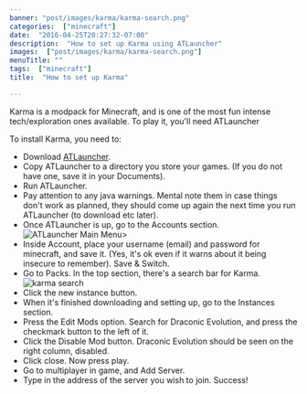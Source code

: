 ```yaml
---
banner: "post/images/karma/karma-search.png"
categories:  ["minecraft"]
date:  "2016-04-25T20:27:32-07:00"
description:  "How to set up Karma using ATLauncher"
images:  ["post/images/karma/karma-search.png"]
menuTitle: ""
tags:  ["minecraft"]
title:  "How to set up Karma"

---
```


Karma is a modpack for Minecraft, and is one of the most fun intense tech/exploration ones available. To play it, you'll need ATLauncher
<!--more-->

To install Karma, you need to:

* Download [ATLauncher](https://www.atlauncher.com/downloads).
* Copy ATLauncher to a directory you store your games. (If you do not have one, save it in your Documents).
* Run ATLauncher.
* Pay attention to any java warnings. Mental note them in case things don't work as planned, they should come up again the next time you run ATLauncher (to download etc later).
* Once ATLauncher is up, go to the Accounts section. ![ATLauncher Main Menu](/post/images/karma/mainmenu.png)>
* Inside Account, place your username (email) and password for minecraft, and save it. (Yes, it's ok even if it warns about it being insecure to remember). Save & Switch.
* Go to Packs. In the top section, there's a search bar for Karma. ![karma search](post/images/karma/karma-search.png)
* Click the new instance button.
* When it's finished downloading and setting up, go to the Instances section.
* Press the Edit Mods option. Search for Draconic Evolution, and press the checkmark button to the left of it.
* Click the Disable Mod button. Draconic Evolution should be seen on the right column, disabled.
* Click close. Now press play.
* Go to multiplayer in game, and Add Server.
* Type in the address of the server you wish to join. Success!